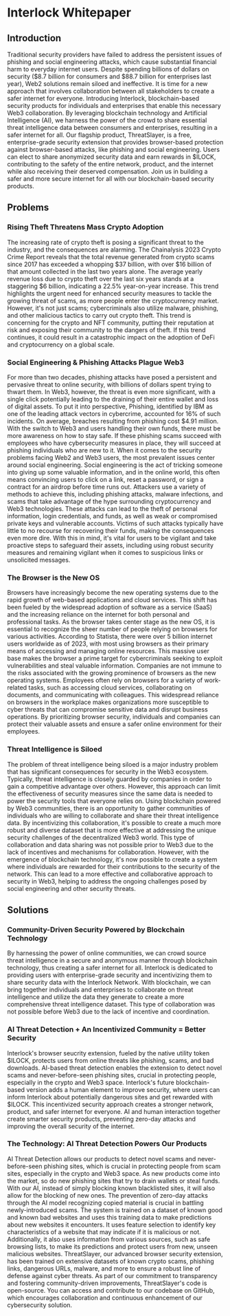 
# Interlock Whitepaper

## Introduction
Traditional security providers have failed to address the persistent issues of phishing and social engineering attacks, which cause substantial financial harm to everyday internet users. Despite spending billions of dollars on security ($8.7 billion for consumers and $88.7 billion for enterprises last year), Web2 solutions remain siloed and ineffective. It is time for a new approach that involves collaboration between all stakeholders to create a safer internet for everyone. Introducing Interlock, blockchain-based security products for individuals and enterprises that  enable this necessary Web3 collaboration. By leveraging blockchain technology and Artificial Intelligence (AI), we harness the power of the crowd to share essential threat intelligence data between consumers and enterprises, resulting in a safer internet for all. Our flagship product, ThreatSlayer, is a free, enterprise-grade security extension that provides browser-based protection against browser-based attacks, like phishing and social engineering. Users can elect to share anonymized security data and earn rewards in $ILOCK, contributing to the safety of the entire network, product, and the internet while also receiving their deserved compensation. Join us in building a safer and more secure internet for all with our blockchain-based security products.

## Problems
### Rising Theft Threatens Mass Crypto Adoption
The increasing rate of crypto theft is posing a significant threat to the industry, and the consequences are alarming. The Chainalysis 2023 Crypto Crime Report reveals that the total revenue generated from crypto scams since 2017 has exceeded a whopping $37 billion, with over $16 billion of that amount collected in the last two years alone. The average yearly revenue loss due to crypto theft over the last six years stands at a staggering $6 billion, indicating a 22.5% year-on-year increase. This trend highlights the urgent need for enhanced security measures to tackle the growing threat of scams, as more people enter the cryptocurrency market. However, it's not just scams; cybercriminals also utilize malware, phishing, and other malicious tactics to carry out crypto theft. This trend is concerning for the crypto and NFT community, putting their reputation at risk and exposing their community to the dangers of theft. If this trend continues, it could result in a catastrophic impact on the adoption of DeFi and cryptocurrency on a global scale.

### Social Engineering & Phishing Attacks Plague Web3
For more than two decades, phishing attacks have posed a persistent and pervasive threat to online security, with billions of dollars spent trying to thwart them. In Web3, however, the threat is even more significant, with a single click potentially leading to the draining of their entire wallet and loss of digital assets. 
To put it into perspective, Phishing, identified by IBM as one of the leading attack vectors in cybercrime, accounted for 16% of such incidents. On average, breaches resulting from phishing cost $4.91 million. With the switch to Web3 and users handling their own funds, there must be more awareness on how to stay safe. If these phishing scams succeed with employees who have cybersecurity measures in place, they will succeed at phishing individuals who are new to it.  When it comes to the security problems facing Web2 and Web3 users, the most prevalent issues center around social engineering. Social engineering is the act of tricking someone into giving up some valuable information, and in the online world, this often means convincing users to click on a link, reset a password, or sign a contract for an airdrop before time runs out. Attackers use a variety of methods to achieve this, including phishing attacks, malware infections, and scams that take advantage of the hype surrounding cryptocurrency and Web3 technologies. These attacks can lead to the theft of personal information, login credentials, and funds, as well as weak or compromised private keys and vulnerable accounts. Victims of such attacks typically have little to no recourse for recovering their funds, making the consequences even more dire. With this in mind, it's vital for users to be vigilant and take proactive steps to safeguard their assets, including using robust security measures and remaining vigilant when it comes to suspicious links or unsolicited messages.

### The Browser is the New OS
Browsers have increasingly become the new operating systems due to the rapid growth of web-based applications and cloud services. This shift has been fueled by the widespread adoption of software as a service (SaaS) and the increasing reliance on the internet for both personal and professional tasks.
As the browser takes center stage as the new OS, it is essential to recognize the sheer number of people relying on browsers for various activities. According to Statista, there were over 5 billion internet users worldwide as of 2023, with most using browsers as their primary means of accessing and managing online resources.  This massive user base makes the browser a prime target for cybercriminals seeking to exploit vulnerabilities and steal valuable information. Companies are not immune to the risks associated with the growing prominence of browsers as the new operating systems. Employees often rely on browsers for a variety of work-related tasks, such as accessing cloud services, collaborating on documents, and communicating with colleagues. This widespread reliance on browsers in the workplace makes organizations more susceptible to cyber threats that can compromise sensitive data and disrupt business operations. By prioritizing browser security, individuals and companies can protect their valuable assets and ensure a safer online environment for their employees.

### Threat Intelligence is Siloed
The problem of threat intelligence being siloed is a major industry problem that has significant consequences for security in the Web3 ecosystem. Typically, threat intelligence is closely guarded by companies in order to gain a competitive advantage over others. However, this approach can limit the effectiveness of security measures since the same data is needed to power the security tools that everyone relies on. Using blockchain powered by Web3 communities, there is an opportunity to gather communities of individuals who are willing to collaborate and share their threat intelligence data. By incentivizing this collaboration, it's possible to create a much more robust and diverse dataset that is more effective at addressing the unique security challenges of the decentralized Web3 world. This type of collaboration and data sharing was not possible prior to Web3 due to the lack of incentives and mechanisms for collaboration. However, with the emergence of blockchain technology, it's now possible to create a system where individuals are rewarded for their contributions to the security of the network. This can lead to a more effective and collaborative approach to security in Web3, helping to address the ongoing challenges posed by social engineering and other security threats.

## Solutions
### Community-Driven Security Powered by Blockchain Technology 
By harnessing the power of online communities, we can crowd source threat intelligence in a secure and anonymous manner through blockchain technology, thus creating a safer internet for all. Interlock is dedicated to providing users with enterprise-grade security and incentivizing them to share security data with the Interlock Network. 
With blockchain, we can bring together individuals and enterprises to collaborate on threat intelligence and utilize the data they generate to create a more comprehensive threat intelligence dataset. This type of collaboration was not possible before Web3 due to the lack of incentive and coordination.

### AI Threat Detection + An Incentivized Community = Better Security 
Interlock's browser seucrity extension, fueled by the native utility token $ILOCK, protects users from online threats like phishing, scams, and bad downloads. AI-based threat detection enables the extension to detect novel scams and never-before-seen phishing sites, crucial in protecting people, especially in the crypto and Web3 space. Interlock's future blockchain-based version adds a human element to improve security, where users can inform Interlock about potentially dangerous sites and get rewarded with $ILOCK. This incentivized security approach creates a stronger network, product, and safer internet for everyone. AI and human interaction together create smarter security products, preventing zero-day attacks and improving the overall security of the internet.

### The Technology: AI Threat Detection Powers Our Products
AI Threat Detection allows our products to detect novel scams and never-before-seen phishing sites, which is crucial in protecting people from scam sites, especially in the crypto and Web3 space. As new products come into the market, so do new phishing sites that try to drain wallets or steal funds. With our AI, instead of simply blocking known blacklisted sites, it will also allow for the blocking of new ones. The prevention of zero-day attacks through the AI model recognizing copied material is crucial in battling newly-introduced scams. 
The system is trained on a dataset of known good and known bad websites and uses this training data to make predictions about new websites it encounters. It uses feature selection to identify key characteristics of a website that may indicate if it is malicious or not. Additionally, it also uses information from various sources, such as safe browsing lists, to make its predictions and protect users from new, unseen malicious websites. ThreatSlayer, our advanced browser security extension, has been trained on extensive datasets of known crypto scams, phishing links, dangerous URLs, malware, and more to ensure a robust line of defense against cyber threats. As part of our commitment to transparency and fostering community-driven improvements,  ThreatSlayer's code is open-source. You can access and contribute to our codebase on GitHub, which encourages collaboration and continuous enhancement of our cybersecurity solution. 


